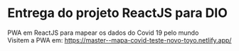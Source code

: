 # Entrega do projeto ReactJS para DIO
PWA em ReactJS para mapear os dados do Covid 19 pelo mundo\
Visitem a PWA em: https://master--mapa-covid-teste-novo-toyo.netlify.app/
